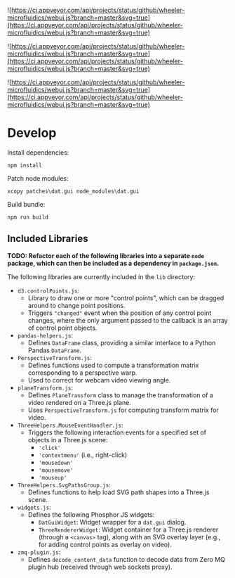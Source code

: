 ![https://ci.appveyor.com/api/projects/status/github/wheeler-microfluidics/webui.js?branch=master&svg=true](https://ci.appveyor.com/api/projects/status/github/wheeler-microfluidics/webui.js?branch=master&svg=true)


![https://ci.appveyor.com/api/projects/status/github/wheeler-microfluidics/webui.js?branch=master&svg=true](https://ci.appveyor.com/api/projects/status/github/wheeler-microfluidics/webui.js?branch=master&svg=true)


![https://ci.appveyor.com/api/projects/status/github/wheeler-microfluidics/webui.js?branch=master&svg=true](https://ci.appveyor.com/api/projects/status/github/wheeler-microfluidics/webui.js?branch=master&svg=true)
# Develop #

Install dependencies:

    npm install

Patch node modules:

    xcopy patches\dat.gui node_modules\dat.gui

Build bundle:

    npm run build


## Included Libraries ##

**TODO: Refactor each of the following libraries into a separate `node`
package, which can then be included as a dependency in `package.json`.**

The following libraries are currently included in the `lib` directory:

 - `d3.controlPoints.js`:
     * Library to draw one or more "control points", which can be dragged
       around to change point positions.
     * Triggers `"changed"` event when the position of any control point
       changes, where the only argument passed to the callback is an array of
       control point objects.
 - `pandas-helpers.js`:
     * Defines `DataFrame` class, providing a similar interface to a Python
       Pandas `DataFrame`.
 - `PerspectiveTransform.js`:
     * Defines functions used to compute a transformation matrix corresponding
       to a perspective warp.
     * Used to correct for webcam video viewing angle.
 - `planeTransform.js`:
     * Defines `PlaneTransform` class to manage the transformation of a video
       rendered on a Three.js plane.
     * Uses `PerspectiveTransform.js` for computing transform matrix for video.
 - `ThreeHelpers.MouseEventHandler.js`:
     * Triggers the following interaction events for a specified set of objects
       in a Three.js scene:
         - `'click'`
         - `'contextmenu'` (i.e., right-click)
         - `'mousedown'`
         - `'mousemove'`
         - `'mouseup'`
 - `ThreeHelpers.SvgPathsGroup.js`:
     * Defines functions to help load SVG path shapes into a Three.js scene.
 - `widgets.js`:
     * Defines the following Phosphor JS widgets:
         - `DatGuiWidget`: Widget wrapper for a `dat.gui` dialog.
         - `ThreeRendererWidget`: Widget container for a Three.js renderer
           (through a `<canvas>` tag), along with an SVG overlay layer (e.g.,
           for adding control points as overlay on video).
 - `zmq-plugin.js`:
     * Defines `decode_content_data` function to decode data from Zero MQ
       plugin hub (received through web sockets proxy).
